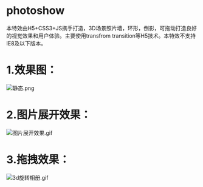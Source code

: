# photoshow
本特效由H5+CSS3+JS携手打造，3D场景照片墙，环形，倒影，可拖动打造良好的视觉效果和用户体验。主要使用transfrom transition等H5技术。本特效不支持IE8及以下版本。
# 1.效果图：
![静态.png](http://upload-images.jianshu.io/upload_images/6166110-ac63647294c747c4.png?imageMogr2/auto-orient/strip%7CimageView2/2/w/1240)


# 2.图片展开效果：


![图片展开效果.gif](http://upload-images.jianshu.io/upload_images/6166110-952f7a5e7765c6bd.gif)


# 3.拖拽效果：
![3d旋转相册.gif](http://upload-images.jianshu.io/upload_images/6166110-0851b894f996893f.gif)
